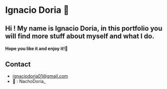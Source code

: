 # Ignacio Doria 🔶
## Hi ! My name is Ignacio Doria, in this portfolio you will find more stuff about myself and what I do.
#### Hope you like it and enjoy it!🤖

## Contact
- ignaciodoria01@gmail.com
- 🐥 : NachoDoria_
